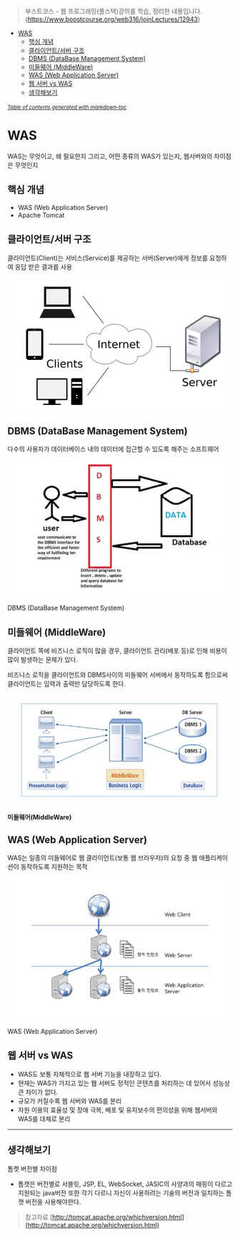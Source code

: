 > 부스트코스 - 웹 프로그래밍(풀스택)강의를 학습, 정리한 내용입니다.(https://www.boostcourse.org/web316/joinLectures/12943)

- [WAS](#was)
  - [핵심 개념](#핵심-개념)
  - [클라이언트/서버 구조](#클라이언트서버-구조)
  - [DBMS (DataBase Management System)](#dbms-database-management-system)
  - [미들웨어 (MiddleWare)](#미들웨어-middleware)
  - [WAS (Web Application Server)](#was-web-application-server)
  - [웹 서버 vs WAS](#웹-서버-vs-was)
  - [생각해보기](#생각해보기)

<small><i><a href='http://ecotrust-canada.github.io/markdown-toc/'>Table of contents generated with markdown-toc</a></i></small>


# WAS 
WAS는 무엇이고, 왜 필요한지 그리고, 어떤 종류의 WAS가 있는지, 웹서버와의 차이점은 무엇인지
## 핵심 개념
- WAS (Web Application Server)
- Apache Tomcat
## 클라이언트/서버 구조
클라이언트(Client)는 서비스(Service)를 제공하는 서버(Server)에게 정보를 요청하여 응답 받은 결과를 사용

![client_server](image/client_server.png)
## DBMS (DataBase Management System)

다수의 사용자가 데이터베이스 내의 데이터에 접근할 수 있도록 해주는 소프트웨어

![DBMS](image/DBMS.png)

DBMS (DataBase Management System)

## 미들웨어 (MiddleWare)
클라이언트 쪽에 비즈니스 로직이 많을 경우, 클라이언트 관리(배포 등)로 인해 비용이 많이 발생하는 문제가 있다.

비즈니스 로직을 클라이언트와 DBMS사이의 미들웨어 서버에서 동작하도록 함으로써 클라이언트는 입력과 출력만 담당하도록 한다.

![middleware](image/middleware.png)

**미들웨어(MiddleWare)**

## WAS (Web Application Server)

WAS는 일종의 미들웨어로 웹 클라이언트(보통 웹 브라우저)의 요청 중 웹 애플리케이션이 동작하도록 지원하는 목적

![WAS](image/WAS.png)

WAS (Web Application Server)

## 웹 서버 vs WAS

- WAS도 보통 자체적으로 웹 서버 기능을 내장하고 있다.
- 현재는 WAS가 가지고 있는 웹 서버도 정적인 콘텐츠를 처리하는 데 있어서 성능상 큰 차이가 없다.
- 규모가 커질수록 웹 서버와 WAS를 분리
- 자원 이용의 효율성 및 장애 극복, 배포 및 유지보수의 편의성을 위해 웹서버와 WAS를 대체로 분리

---

## 생각해보기
톰켓 버전별 차이점

* 톰캣은 버전별로 서블릿, JSP, EL, WebSocket, JASIC의 사양과의 매핑이 다르고 지원되는 java버전 또한 각기 다르니 자신이 사용하려는 기술의 버전과 일치하는 톰캣 버전을 사용해야한다.

> 참고자료 [http://tomcat.apache.org/whichversion.html](http://tomcat.apache.org/whichversion.html)